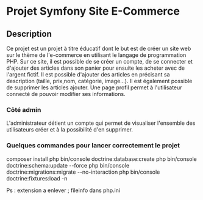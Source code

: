 
# Projet Symfony Site E-Commerce

## Description

Ce projet est un projet à titre éducatif dont le but est de créer un site web sur le thème de l'e-commerce en utilisant le langage de programmation PHP.
Sur ce site, il est possible de se créer un compte, de se connecter et d'ajouter des articles dans son panier pour ensuite les acheter avec de l'argent fictif.
Il est possible d'ajouter des articles en précisant sa description (taille, prix,nom, catégorie, image...).
Il est également possible de supprimer les articles ajouter.
Une page profil permet à l'utilisateur connecté de pouvoir modifier ses informations.

### Côté admin

L'administrateur détient un compte qui permet de visualiser l'ensemble des utilisateurs créer et à la possibilité d'en supprimer.



### Quelques commandes pour lancer correctement le projet

composer install
php bin/console doctrine:database:create
php bin/console doctrine:schema:update --force
php bin/console doctrine:migrations:migrate --no-interaction
php bin/console doctrine:fixtures:load -n



Ps : extension a enlever  ; fileinfo dans php.ini